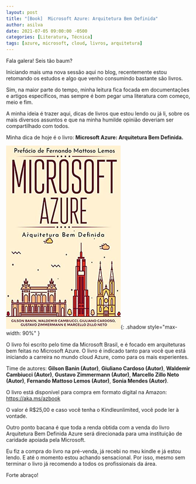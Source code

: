 ```yaml
---
layout: post
title: "[Book]  Microsoft Azure: Arquitetura Bem Definida"
author: asilva
date: 2021-07-05 09:00:00 -0500
categories: [Literatura, Técnica]
tags: [azure, microsoft, cloud, livros, arquitetura]
---
```


Fala galera! Seis tão baum?

Iniciando mais uma nova sessão aqui no blog, recentemente estou retomando os estudos e algo que venho consumindo bastante são livros.

Sim, na maior parte do tempo, minha leitura fica focada em documentações e artigos específicos, mas sempre é bom pegar uma literatura com começo, meio e fim.

A minha ideia é trazer aqui, dicas de livros que estou lendo ou já li, sobre os mais diversos assuntos e que na minha humilde opinião deveriam ser compartilhado com todos.

Minha dica de hoje é o livro: **Microsoft Azure: Arquitetura Bem Definida.**

![](/assets/img/06/livro1.jpg){: .shadow style="max-width: 90%" }

O livro foi escrito pelo time da Microsoft Brasil, e é focado em arquiteturas bem feitas no Microsoft Azure. O livro é indicado tanto para você que está iniciando a carreira no mundo cloud Azure, como para os mais experientes.

Time de autores: **Gilson Banin  (Autor)**, **Giuliano Cardoso  (Autor)**, **Waldemir Cambiucci  (Autor)**, **Gustavo Zimmermann  (Autor)**, **Marcello Zillo Neto  (Autor)**, **Fernando Mattoso Lemos  (Autor)**, **Sonia Mendes (Autor)**.

O livro está disponível para compra em formato digital na Amazon: <https://aka.ms/azbook>

O valor é R$25,00 e caso você tenha o Kindleunlimited, você pode ler à vontade.

Outro ponto bacana é que toda a renda obtida com a venda do livro Arquitetura Bem Definida Azure será direcionada para uma instituição de caridade apoiada pela Microsoft.

Eu fiz a compra do livro na pré-venda, já recebi no meu kindle e já estou lendo. E até o momento estou achando sensacional. Por isso, mesmo sem terminar o livro já recomendo a todos os profissionais da área.

Forte abraço!